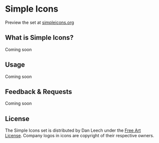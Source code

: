 # Simple Icons

Preview the set at [simpleicons.org](http://simpleicons.org "Simple Icons")

## What is Simple Icons?

Coming soon

## Usage

Coming soon

## Feedback & Requests

Coming soon

## License

The Simple Icons set is distributed by Dan Leech under the <a href="http://artlibre.org/licence/lal/en">Free Art License</a>. Company logos in icons are copyright of their respective owners.